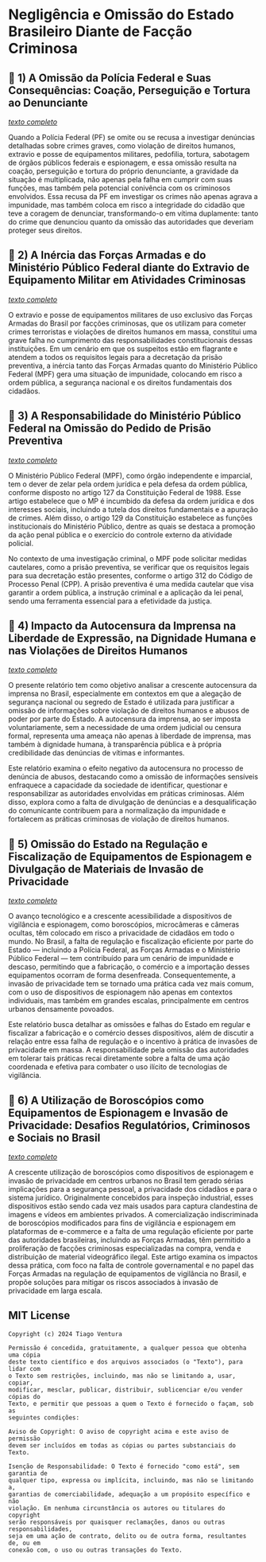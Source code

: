 # Negligência e Omissão do Estado Brasileiro Diante de Facção Criminosa

## 📌 1) A Omissão da Polícia Federal e Suas Consequências: Coação, Perseguição e Tortura ao Denunciante

[_texto completo_](https://github.com/tventuraz/NegligenciaEstadoBrasileiro/blob/main/Omissão-PF.md)

Quando a Polícia Federal (PF) se omite ou se recusa a investigar denúncias detalhadas sobre crimes graves, como violação de direitos humanos, extravio e posse de equipamentos militares, pedofilia, tortura, sabotagem de órgãos públicos federais e espionagem, e essa omissão resulta na coação, perseguição e tortura do próprio denunciante, a gravidade da situação é multiplicada, não apenas pela falha em cumprir com suas funções, mas também pela potencial conivência com os criminosos envolvidos. Essa recusa da PF em investigar os crimes não apenas agrava a impunidade, mas também coloca em risco a integridade do cidadão que teve a coragem de denunciar, transformando-o em vítima duplamente: tanto do crime que denunciou quanto da omissão das autoridades que deveriam proteger seus direitos.

## 📌 2) A Inércia das Forças Armadas e do Ministério Público Federal diante do Extravio de Equipamento Militar em Atividades Criminosas

[_texto completo_](https://github.com/tventuraz/NegligenciaEstadoBrasileiro/blob/main/Inercia-MPF-FA.md)

O extravio e posse de equipamentos militares de uso exclusivo das Forças Armadas do Brasil por facções criminosas, que os utilizam para cometer crimes terroristas e violações de direitos humanos em massa, constitui uma grave falha no cumprimento das responsabilidades constitucionais dessas instituições. Em um cenário em que os suspeitos estão em flagrante e atendem a todos os requisitos legais para a decretação da prisão preventiva, a inércia tanto das Forças Armadas quanto do Ministério Público Federal (MPF) gera uma situação de impunidade, colocando em risco a ordem pública, a segurança nacional e os direitos fundamentais dos cidadãos.

## 📌 3) A Responsabilidade do Ministério Público Federal na Omissão do Pedido de Prisão Preventiva

[_texto completo_](https://github.com/tventuraz/NegligenciaEstadoBrasileiro/blob/main/Negligencia-Prisao.md)

O Ministério Público Federal (MPF), como órgão independente e imparcial, tem o dever de zelar pela ordem jurídica e pela defesa da ordem pública, conforme disposto no artigo 127 da Constituição Federal de 1988. Esse artigo estabelece que o MP é incumbido da defesa da ordem jurídica e dos interesses sociais, incluindo a tutela dos direitos fundamentais e a apuração de crimes. Além disso, o artigo 129 da Constituição estabelece as funções institucionais do Ministério Público, dentre as quais se destaca a promoção da ação penal pública e o exercício do controle externo da atividade policial.

No contexto de uma investigação criminal, o MPF pode solicitar medidas cautelares, como a prisão preventiva, se verificar que os requisitos legais para sua decretação estão presentes, conforme o artigo 312 do Código de Processo Penal (CPP). A prisão preventiva é uma medida cautelar que visa garantir a ordem pública, a instrução criminal e a aplicação da lei penal, sendo uma ferramenta essencial para a efetividade da justiça.

## 📌 4) Impacto da Autocensura da Imprensa na Liberdade de Expressão, na Dignidade Humana e nas Violações de Direitos Humanos

[_texto completo_](https://github.com/tventuraz/NegligenciaEstadoBrasileiro/blob/main/AutocensuraImprensa.md)

O presente relatório tem como objetivo analisar a crescente autocensura da imprensa no Brasil, especialmente em contextos em que a alegação de segurança nacional ou segredo de Estado é utilizada para justificar a omissão de informações sobre violação de direitos humanos e abusos de poder por parte do Estado. A autocensura da imprensa, ao ser imposta voluntariamente, sem a necessidade de uma ordem judicial ou censura formal, representa uma ameaça não apenas à liberdade de imprensa, mas também à dignidade humana, à transparência pública e à própria credibilidade das denúncias de vítimas e informantes.

Este relatório examina o efeito negativo da autocensura no processo de denúncia de abusos, destacando como a omissão de informações sensíveis enfraquece a capacidade da sociedade de identificar, questionar e responsabilizar as autoridades envolvidas em práticas criminosas. Além disso, explora como a falta de divulgação de denúncias e a desqualificação do comunicante contribuem para a normalização da impunidade e fortalecem as práticas criminosas de violação de direitos humanos.

## 📌 5) Omissão do Estado na Regulação e Fiscalização de Equipamentos de Espionagem e Divulgação de Materiais de Invasão de Privacidade

[_texto completo_](https://github.com/tventuraz/NegligenciaEstadoBrasileiro/blob/main/OmissaoEstadoEspionagem.md)

O avanço tecnológico e a crescente acessibilidade a dispositivos de vigilância e espionagem, como boroscópios, microcâmeras e câmeras ocultas, têm colocado em risco a privacidade de cidadãos em todo o mundo. No Brasil, a falta de regulação e fiscalização eficiente por parte do Estado — incluindo a Polícia Federal, as Forças Armadas e o Ministério Público Federal — tem contribuído para um cenário de impunidade e descaso, permitindo que a fabricação, o comércio e a importação desses equipamentos ocorram de forma desenfreada. Consequentemente, a invasão de privacidade tem se tornado uma prática cada vez mais comum, com o uso de dispositivos de espionagem não apenas em contextos individuais, mas também em grandes escalas, principalmente em centros urbanos densamente povoados.

Este relatório busca detalhar as omissões e falhas do Estado em regular e fiscalizar a fabricação e o comércio desses dispositivos, além de discutir a relação entre essa falha de regulação e o incentivo à prática de invasões de privacidade em massa. A responsabilidade pela omissão das autoridades em tolerar tais práticas recai diretamente sobre a falta de uma ação coordenada e efetiva para combater o uso ilícito de tecnologias de vigilância.

## 📌 6) A Utilização de Boroscópios como Equipamentos de Espionagem e Invasão de Privacidade: Desafios Regulatórios, Criminosos e Sociais no Brasil

[_texto completo_](https://github.com/tventuraz/NegligenciaEstadoBrasileiro/blob/main/NegligenciaBoroscopios.md)

A crescente utilização de boroscópios como dispositivos de espionagem e invasão de privacidade em centros urbanos no Brasil tem gerado sérias implicações para a segurança pessoal, a privacidade dos cidadãos e para o sistema jurídico. Originalmente concebidos para inspeção industrial, esses dispositivos estão sendo cada vez mais usados para captura clandestina de imagens e vídeos em ambientes privados. A comercialização indiscriminada de boroscópios modificados para fins de vigilância e espionagem em plataformas de e-commerce e a falta de uma regulação eficiente por parte das autoridades brasileiras, incluindo as Forças Armadas, têm permitido a proliferação de facções criminosas especializadas na compra, venda e distribuição de material videográfico ilegal. Este artigo examina os impactos dessa prática, com foco na falta de controle governamental e no papel das Forças Armadas na regulação de equipamentos de vigilância no Brasil, e propõe soluções para mitigar os riscos associados à invasão de privacidade em larga escala.

## MIT License

```
Copyright (c) 2024 Tiago Ventura

Permissão é concedida, gratuitamente, a qualquer pessoa que obtenha uma cópia
deste texto científico e dos arquivos associados (o "Texto"), para lidar com
o Texto sem restrições, incluindo, mas não se limitando a, usar, copiar,
modificar, mesclar, publicar, distribuir, sublicenciar e/ou vender cópias do
Texto, e permitir que pessoas a quem o Texto é fornecido o façam, sob as
seguintes condições:

Aviso de Copyright: O aviso de copyright acima e este aviso de permissão
devem ser incluídos em todas as cópias ou partes substanciais do Texto.

Isenção de Responsabilidade: O Texto é fornecido "como está", sem garantia de
qualquer tipo, expressa ou implícita, incluindo, mas não se limitando a,
garantias de comerciabilidade, adequação a um propósito específico e não
violação. Em nenhuma circunstância os autores ou titulares do copyright
serão responsáveis por quaisquer reclamações, danos ou outras responsabilidades,
seja em uma ação de contrato, delito ou de outra forma, resultantes de, ou em
conexão com, o uso ou outras transações do Texto.
```


